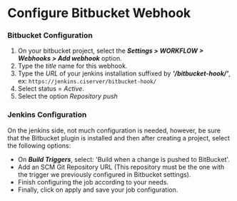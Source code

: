 # Configure Bitbucket Webhook

### Bitbucket Configuration
 1. On your bitbucket project, select the ***Settings > WORKFLOW > Webhooks > Add webhook*** option.
 2. Type the _title_ name for this webhook.
 3. Type the _URL_ of your jenkins installation suffixed by ***'/bitbucket-hook/'***, ex: ```https://jenkins.ciserver/bitbucket-hook/```
 4. Select status = _Active_.
 5. Select the option _Repository push_

### Jenkins Configuration
On the jenkins side, not much configuration is needed, however, be sure that the Bitbucket plugin is installed and then after creating a project, select the following options:

 - On ***Build Triggers***, select: 'Build when a change is pushed to BitBucket'.
 - Add an SCM Git Repository URL (This repository must be the one with the trigger we previously configured in Bitbucket settings).
 - Finish configuring the job according to your needs.
 - Finally, click on apply and save your job configuration.
